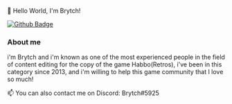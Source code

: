 👋 Hello World, I'm Brytch! 

[![Github Badge](https://img.shields.io/badge/-Github-000?style=flat-square&logo=Github&logoColor=white&link=https://github.com/fagnerpsantos)](https://github.com/fagnerpsantos)

### About me
i'm Brytch and i'm known as one of the most experienced people in the field of content editing for the copy of the game Habbo(Retros), i've been in this category since 2013, and i'm willing to help this game community that I love so much!

📫 You can also contact me on Discord: Brytch#5925
